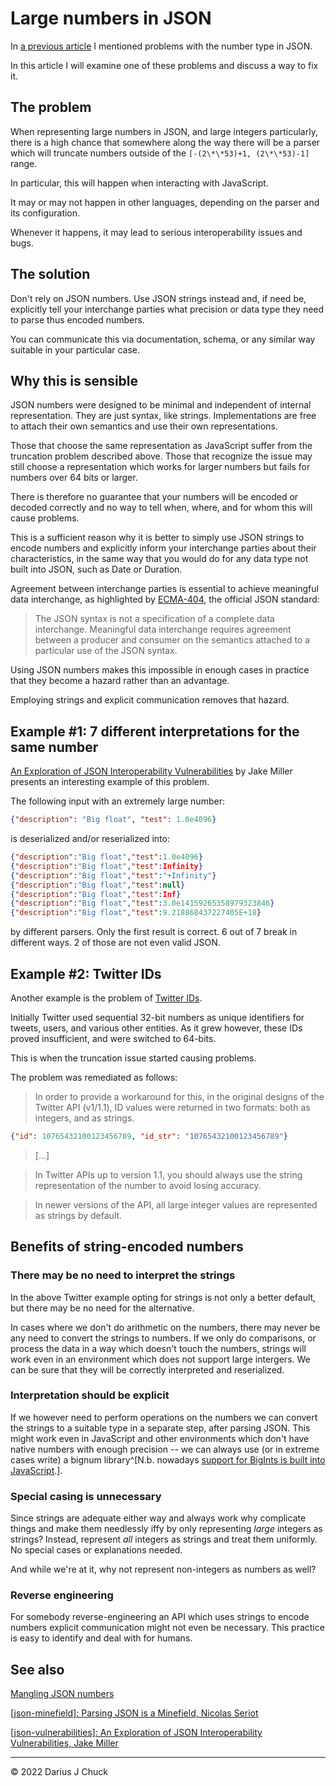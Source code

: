 # Large numbers in JSON

In [a previous article](https://xtao.org/blog/json-semantics.html) I mentioned problems with the number type in JSON.

In this article I will examine one of these problems and discuss a way to fix it.

## The problem

When representing large numbers in JSON, and large integers particularly, there is a high chance that somewhere along the way there will be a parser which will truncate numbers outside of the `[-(2\*\*53)+1, (2\*\*53)-1]` range. 

In particular, this will happen when interacting with JavaScript. 

It may or may not happen in other languages, depending on the parser and its configuration.

Whenever it happens, it may lead to serious interoperability issues and bugs.

## The solution

Don't rely on JSON numbers. Use JSON strings instead and, if need be, explicitly tell your interchange parties what precision or data type they need to parse thus encoded numbers.

You can communicate this via documentation, schema, or any similar way suitable in your particular case.

## Why this is sensible

JSON numbers were designed to be minimal and independent of internal representation. They are just syntax, like strings. Implementations are free to attach their own semantics and use their own representations.

Those that choose the same representation as JavaScript suffer from the truncation problem described above. Those that recognize the issue may still choose a representation which works for larger numbers but fails for numbers over 64 bits or larger.

There is therefore no guarantee that your numbers will be encoded or decoded correctly and no way to tell when, where, and for whom this will cause problems.

This is a sufficient reason why it is better to simply use JSON strings to encode numbers and explicitly inform your interchange parties about their characteristics, in the same way that you would do for any data type not built into JSON, such as Date or Duration.

Agreement between interchange parties is essential to achieve meaningful data interchange, as highlighted by [ECMA-404](https://www.ecma-international.org/wp-content/uploads/ECMA-404_2nd_edition_december_2017.pdf), the official JSON standard:

> The JSON syntax is not a specification of a complete data interchange. Meaningful data interchange requires agreement between a producer and consumer on the semantics attached to a particular use of the JSON syntax.

Using JSON numbers makes this impossible in enough cases in practice that they become a hazard rather than an advantage.

Employing strings and explicit communication removes that hazard.

## Example #1: 7 different interpretations for the same number

[An Exploration of JSON Interoperability Vulnerabilities](https://bishopfox.com/blog/json-interoperability-vulnerabilities) by Jake Miller presents an interesting example of this problem.

The following input with an extremely large number:

```json
{"description": "Big float", "test": 1.0e4096}
```

is deserialized and/or reserialized into:

```json
{"description":"Big float","test":1.0e4096}
{"description":"Big float","test":Infinity}
{"description":"Big float","test":"+Infinity"}
{"description":"Big float","test":null}
{"description":"Big float","test":Inf}
{"description":"Big float","test":3.0e14159265358979323846}
{"description":"Big float","test":9.218868437227405E+18}
```

by different parsers. Only the first result is correct. 6 out of 7 break in different ways. 2 of those are not even valid JSON.

## Example #2: Twitter IDs

Another example is the problem of [Twitter IDs](https://developer.twitter.com/en/docs/twitter-ids).

Initially Twitter used sequential 32-bit numbers as unique identifiers for tweets, users, and various other entities. As it grew however, these IDs proved insufficient, and were switched to 64-bits.

This is when the truncation issue started causing problems.

The problem was remediated as follows:

> In order to provide a workaround for this, in the original designs of the Twitter API (v1/1.1), ID values were returned in two formats: both as integers, and as strings.

```json
{"id": 10765432100123456789, "id_str": "10765432100123456789"}
```

> [...]

> In Twitter APIs up to version 1.1, you should always use the string representation of the number to avoid losing accuracy.

> In newer versions of the API, all large integer values are represented as strings by default.

## Benefits of string-encoded numbers 

### There may be no need to interpret the strings

In the above Twitter example opting for strings is not only a better default, but there may be no need for the alternative.

In cases where we don't do arithmetic on the numbers, there may never be any need to convert the strings to numbers. If we only do comparisons, or process the data in a way which doesn't touch the numbers, strings will work even in an environment which does not support large intergers. We can be sure that they will be correctly interpreted and reserialized.

### Interpretation should be explicit

If we however need to perform operations on the numbers we can convert the strings to a suitable type in a separate step, after parsing JSON. This might work even in JavaScript and other environments which don't have native numbers with enough precision -- we can always use (or in extreme cases write) a bignum library^[N.b. nowadays [support for BigInts is built into JavaScript](https://developer.mozilla.org/en-US/docs/Web/JavaScript/Reference/Global_Objects/BigInt).].

### Special casing is unnecessary

Since strings are adequate either way and always work why complicate things and make them needlessly iffy by only representing *large* integers as strings? Instead, represent *all* integers as strings and treat them uniformly. No special cases or explanations needed.

And while we're at it, why not represent non-integers as numbers as well?

### Reverse engineering

For somebody reverse-engineering an API which uses strings to encode numbers explicit communication might not even be necessary. This practice is easy to identify and deal with for humans.

## See also

[Mangling JSON numbers](https://www.techempower.com/blog/2016/07/05/mangling-json-numbers/)

[[json-minefield]: Parsing JSON is a Minefield, Nicolas Seriot](https://seriot.ch/projects/parsing_json.html)

[[json-vulnerabilities]: An Exploration of JSON Interoperability Vulnerabilities, Jake Miller](https://bishopfox.com/blog/json-interoperability-vulnerabilities) 

***

© 2022 Darius J Chuck